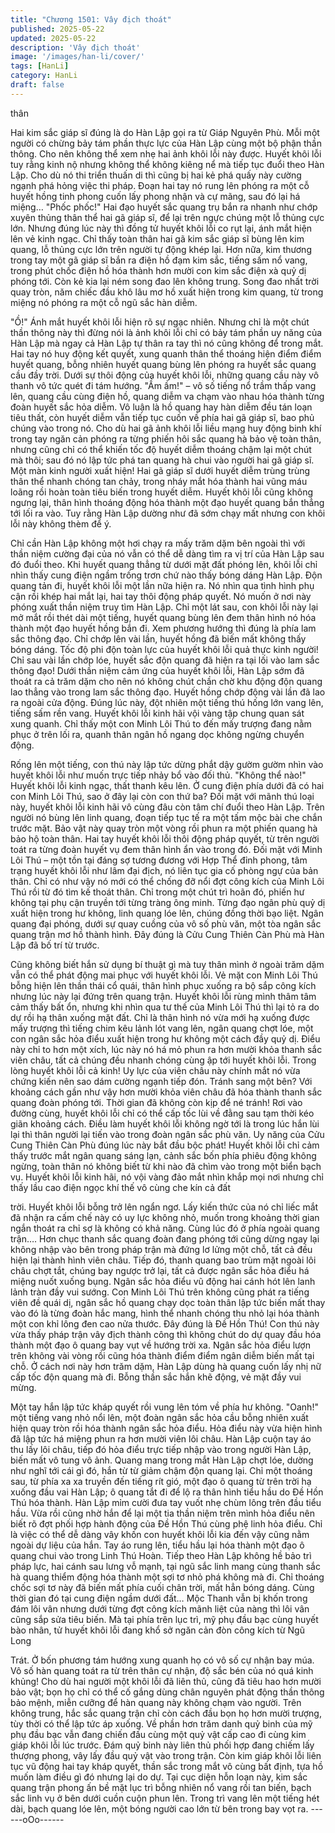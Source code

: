 ```yaml
---
title: "Chương 1501: Vây địch thoát"
published: 2025-05-22
updated: 2025-05-22
description: 'Vây địch thoát'
image: '/images/han-li/cover/'
tags: [HanLi]
category: HanLi
draft: false
---
```


thân

Hai kim sắc giáp sĩ đúng là do Hàn Lập gọi ra từ Giáp Nguyên
Phù. Mỗi một người có chừng bảy tám phần thực lực của Hàn
Lập cùng một bộ phận thần thông. Cho nên không thể xem nhẹ
hai ảnh khôi lỗi này được.
Huyết khôi lỗi tuy rằng kinh nộ nhưng không thể không kiêng nể
mà tiếp tục đuổi theo Hàn Lập. Cho dù nó thi triển thuấn di thì
cũng bị hai kẻ phá quấy này cường ngạnh phá hỏng việc thi pháp.
Đoạn hai tay nó rung lên phóng ra một cỗ huyết hồng tinh phong
cuốn lấy phong nhận và cự mãng, sau đó lại há miệng…
"Phốc phốc!" Hai đạo huyết sắc quang trụ bắn ra nhanh như chớp
xuyên thủng thân thể hai gã giáp sĩ, để lại trên ngực chúng một lỗ
thủng cực lớn.
Nhưng đúng lúc này thì đồng tử huyết khôi lỗi co rụt lại, ánh mắt
hiện lên vẻ kinh ngạc.
Chỉ thấy toàn thân hai gã kim sắc giáp sĩ bùng lên kim quang, lỗ
thủng cực lớn trên người tự động khép lại.
Hơn nữa, kim thương trong tay một gã giáp sĩ bắn ra điện hồ đạm
kim sắc, tiếng sấm nổ vang, trong phút chốc điện hồ hóa thành
hơn mười con kim sắc điện xà quỷ dị phóng tới.
Còn kẻ kia lại ném song đao lên không trung.
Song đao nhất trời quay tròn, năm chiếc đầu khô lâu mơ hồ xuất
hiện trong kim quang, từ trong miệng nó phóng ra một cỗ ngũ sắc
hàn diễm.

"Ồ!"
Ánh mắt huyết khôi lỗi hiện rõ sự ngạc nhiên. Nhưng chỉ là một
chút thần thông này thì đừng nói là ảnh khôi lỗi chỉ có bảy tám
phần uy năng của Hàn Lập mà ngay cả Hàn Lập tự thân ra tay thì
nó cũng không để trong mắt.
Hai tay nó huy động kết quyết, xung quanh thân thể thoáng hiện
điểm điểm huyết quang, bỗng nhiên huyết quang bùng lên phóng
ra huyết sắc quang cầu đầy trời.
Dưới sự thôi động của huyết khôi lỗi, những quang cầu này vô
thanh vô tức quét đi tám hướng.
"Ầm ầm!" – vô số tiếng nổ trầm thấp vang lên, quang cầu cùng
điện hồ, quang diễm va chạm vào nhau hóa thành từng đoàn
huyết sắc hỏa diễm.
Vô luận là hồ quang hay hàn diễm đều tán loạn tiêu thất, còn
huyết diễm vẫn tiếp tục cuốn về phía hai gã giáp sĩ, bao phủ
chúng vào trong nó.
Cho dù hai gã ảnh khôi lỗi liều mạng huy động binh khí trong tay
ngăn cản phóng ra từng phiến hôi sắc quang hà bảo vệ toàn thân,
nhưng cũng chỉ có thể khiến tốc độ huyết diễm thoáng chậm lại
một chút mà thôi; sau đó nó lập tức phá tan quang hà chui vào
người hai gã giáp sĩ.
Một màn kinh người xuất hiện!
Hai gã giáp sĩ dưới huyết diễm trùng trùng thân thể nhanh chóng
tan chảy, trong nháy mắt hóa thành hai vũng máu loãng rồi hoàn
toàn tiêu biến trong huyết diễm.
Huyết khôi lỗi cũng không ngưng lại, thân hình thoáng động hóa
thành một đạo huyết quang bắn thẳng tới lối ra vào.
Tuy rằng Hàn Lập dường như đã sớm chạy mất nhưng con khôi
lỗi này không thèm để ý.

Chỉ cần Hàn Lập không một hơi chạy ra mấy trăm dặm bên ngoài
thì với thần niệm cường đại của nó vẫn có thể dễ dàng tìm ra vị trí
của Hàn Lập sau đó đuổi theo.
Khi huyết quang thẳng từ dưới mặt đất phóng lên, khôi lỗi chỉ nhìn
thấy cung điện ngầm trống trơn chứ nào thấy bóng dáng Hàn
Lập.
Độn quang tản đi, huyết khôi lỗi một lần nữa hiện ra. Nó nhìn qua
tình hình phụ cận rồi khép hai mắt lại, hai tay thôi động pháp
quyết.
Nó muốn ở nơi này phóng xuất thần niệm truy tìm Hàn Lập.
Chỉ một lát sau, con khôi lỗi này lại mở mắt rồi thét dài một tiếng,
huyết quang bùng lên đem thân hình nó hóa thành một đạo huyết
hồng bắn đi.
Xem phương hướng thì đúng là phía lam sắc thông đạo. Chỉ chớp
lên vài lần, huyết hồng đã biến mất không thấy bóng dáng.
Tốc độ phi độn toàn lực của huyết khôi lỗi quả thực kinh người!
Chỉ sau vài lần chớp lóe, huyết sắc độn quang đã hiện ra tại lối
vào lam sắc thông đạo!
Dưới thần niệm cảm ứng của huyết khôi lỗi, Hàn Lập sớm đã
thoát ra cả trăm dặm cho nên nó không chút chần chờ khu động
độn quang lao thẳng vào trong lam sắc thông đạo.
Huyết hồng chớp động vài lần đã lao ra ngoài cửa động. Đúng lúc
này, đột nhiên một tiếng thú hống lớn vang lên, tiếng sấm rền
vang.
Huyết khôi lỗi kinh hãi vội vàng tập chung quan sát xung quanh.
Chỉ thấy một con Minh Lôi Thú to đến mấy trượng đang nằm phục
ở trên lối ra, quanh thân ngân hồ ngang dọc không ngừng chuyển
động.

Rống lên một tiếng, con thú này lập tức dừng phắt dậy gườm
gườm nhìn vào huyết khôi lỗi như muốn trực tiếp nhảy bổ vào đối
thủ.
"Không thể nào!"
Huyết khôi lỗi kinh ngạc, thất thanh kêu lên.
Ở cung điện phía dưới đã có hai con Minh Lôi Thú, sao ở đây lại
còn con thứ ba?
Đối mặt với mãnh thú loại này, huyết khôi lỗi kinh hãi vô cùng đâu
còn tâm chí đuổi theo Hàn Lập. Trên người nó bùng lên linh
quang, đoạn tiếp tục tế ra một tấm mộc bài che chắn trước mặt.
Bảo vật này quay tròn một vòng rồi phun ra một phiến quang hà
bảo hộ toàn thân.
Hai tay huyết khôi lỗi thôi động pháp quyết, từ trên người toát ra
từng đoàn huyết vụ đem thân hình ẩn vào trong đó.
Đối mặt với Minh Lôi Thú – một tồn tại đáng sợ tương đương với
Hợp Thể đỉnh phong, tâm trạng huyết khôi lỗi như lâm đại địch,
nó liên tục gia cố phòng ngự của bản thân.
Chỉ có như vậy nó mới có thể chống đỡ nổi đợt công kích của
Minh Lôi Thú rồi từ đó tìm kế thoát thân.
Chỉ trong một chút trì hoãn đó, phiến hư không tại phụ cận truyền
tới từng tràng ông minh.
Từng đạo ngân phù quỷ dị xuất hiện trong hư không, linh quang
lóe lên, chúng đồng thời bạo liệt.
Ngân quang đại phóng, dưới sự quay cuồng của vô số phù văn,
một tòa ngân sắc quang trận mơ hồ thành hình.
Đây đúng là Cửu Cung Thiên Càn Phù mà Hàn Lập đã bố trí từ
trước.

Cũng không biết hắn sử dụng bí thuật gì mà tuy thân mình ở
ngoài trăm dặm vẫn có thể phát động mai phục với huyết khôi lỗi.
Vẻ mặt con Minh Lôi Thú bỗng hiện lên thần thái cổ quái, thân
hình phục xuống ra bộ sắp công kích nhưng lúc này lại đứng trên
quang trận. Huyết khôi lỗi rùng mình thâm tâm cảm thấy bất ổn,
nhưng khi nhìn qua tư thế của Minh Lôi Thú thì lại tỏ ra do dự rồi
hạ thân xuống mặt đất.
Chỉ là thân hình nó vừa mới hạ xuống được mấy trượng thì tiếng
chim kêu lảnh lót vang lên, ngân quang chợt lóe, một con ngân
sắc hỏa điểu xuất hiện trong hư không một cách đầy quỷ dị.
Điểu này chỉ to hơn một xích, lúc này nó há mỏ phun ra hơn mười
khỏa thanh sắc viên châu, tất cả chúng đều nhanh chóng cùng ập
tới huyết khôi lỗi.
Trong lòng huyết khôi lỗi cả kinh!
Uy lực của viên châu này chính mắt nó vừa chứng kiến nên sao
dám cường ngạnh tiếp đón.
Tránh sang một bên? Với khoảng cách gần như vậy hơn mười
khỏa viên châu đã hóa thành thanh sắc quang đoàn phóng tới.
Thời gian đã không còn kịp để né tránh!
Rơi vào đường cùng, huyết khôi lỗi chỉ có thể cấp tốc lùi về đằng
sau tạm thời kéo giãn khoảng cách.
Điều làm huyết khôi lỗi không ngờ tới là trong lúc hắn lùi lại thì
thân người lại tiến vào trong đoàn ngân sắc phù văn. Uy năng của
Cửu Cung Thiên Càn Phù đúng lúc này bắt đầu bộc phát!
Huyết khôi lỗi chỉ cảm thấy trước mắt ngân quang sáng lạn, cảnh
sắc bốn phía phiêu động không ngừng, toàn thân nó không biết từ
khi nào đã chìm vào trong một biển bạch vụ.
Huyết khôi lỗi kinh hãi, nó vội vàng đảo mắt nhìn khắp mọi nơi
nhưng chỉ thấy lầu cao điện ngọc khí thế vô cùng che kín cả đất

trời.
Huyết khôi lỗi bỗng trở lên ngẩn ngơ.
Lấy kiến thức của nó chỉ liếc mắt đã nhận ra cấm chế này có uy
lực không nhỏ, muốn trong khoảng thời gian ngắn thoát ra chỉ sợ
là không có khả năng.
Cùng lúc đó ở phía ngoài quang trận….
Hơn chục thanh sắc quang đoàn đang phóng tới cũng dừng ngay
lại không nhập vào bên trong pháp trận mà đứng lơ lửng một chỗ,
tất cả đều hiện lại thành hình viên châu.
Tiếp đó, thanh quang bao trùm mặt ngoài lôi châu chợt tắt, chúng
bay ngược trở lại, tất cả được ngân sắc hỏa điểu há miệng nuốt
xuống bụng.
Ngân sắc hỏa điểu vũ động hai cánh hót lên lanh lảnh tràn đầy vui
sướng.
Con Minh Lôi Thú trên không cũng phát ra tiếng viên đề quái dị,
ngân sắc hồ quang chạy dọc toàn thân lập tức biến mất thay vào
đó là từng đoàn hắc mang, hình thể nhanh chóng thu nhỏ lại hóa
thành một con khỉ lông đen cao nửa thước.
Đây đúng là Đề Hồn Thú!
Con thú này vừa thấy pháp trận vây địch thành công thì không
chút do dự quay đầu hóa thành một đạo ô quang bay vụt về
hướng trời xa.
Ngân sắc hỏa điểu lượn trên không vài vòng rồi cũng hóa thành
điểm điểm ngân diễm biến mất tại chỗ.
Ở cách nơi này hơn trăm dặm, Hàn Lập dùng hà quang cuốn lấy
nhị nữ cấp tốc độn quang mà đi.
Bỗng thần sắc hắn khẽ động, vẻ mặt đầy vui mừng.

Một tay hắn lập tức kháp quyết rồi vung lên tóm về phía hư
không.
"Oanh!" một tiếng vang nhỏ nổi lên, một đoàn ngân sắc hỏa cầu
bỗng nhiên xuất hiện quay tròn rồi hóa thành ngân sắc hỏa điểu.
Hỏa điểu này vừa hiện hình đã lập tức há miệng phun ra hơn
mười viên lôi châu.
Hàn Lập cuộn tay áo thu lấy lôi châu, tiếp đó hỏa điểu trực tiếp
nhập vào trong người Hàn Lập, biến mất vô tung vô ảnh.
Quang mang trong mắt Hàn Lập chợt lóe, dường như nghĩ tới cái
gì đó, hắn từ từ giảm chậm độn quang lại.
Chỉ một thoáng sau, từ phía xa xa truyền đến tiếng rít gió, một
đạo ô quang từ trên trời hạ xuống đầu vai Hàn Lập; ô quang tắt đi
để lộ ra thân hình tiểu hầu do Đề Hồn Thú hóa thành.
Hàn Lập mỉm cười đưa tay vuốt nhẹ chùm lông trên đầu tiểu hầu.
Vừa rồi cũng nhờ hắn để lại một tia thần niệm trên mình hỏa điểu
nên biết rõ đợt phối hợp hành động của Đề Hồn Thú cùng phệ
linh hỏa điểu. Chỉ là việc có thể dễ dàng vây khốn con huyết khôi
lỗi kia đến vậy cũng nằm ngoài dự liệu của hắn.
Tay áo rung lên, tiểu hầu lại hóa thành một đạo ô quang chui vào
trong Linh Thú Hoàn.
Tiếp theo Hàn Lập không hề bảo trì pháp lực, hai cánh sau lưng
vỗ mạnh, tại ngũ sắc linh mang cùng thanh sắc hà quang thiểm
động hóa thành một sợi tơ nhỏ phá không mà đi. Chỉ thoáng chốc
sợi tơ này đã biến mất phía cuối chân trời, mất hẳn bóng dáng.
Cùng thời gian đó tại cung điện ngầm dưới đất… Mộc Thanh vẫn
bị khốn trong đám lôi vân nhưng dưới từng đợt công kích mãnh
liệt của nàng thì lôi vân cũng sắp sửa tiêu biến.
Mà tại phía trên lục trì, mỹ phụ đầu bạc cùng huyết bào nhân, tử
huyết khôi lỗi đang khổ sở ngăn cản đòn công kích từ Ngũ Long

Trát.
Ở bốn phương tám hướng xung quanh họ có vô số cự nhận bay
múa.
Vô số hàn quang toát ra từ trên thân cự nhận, độ sắc bén của nó
quá kinh khủng! Cho dù hai người một khôi lỗi đã liên thủ, cũng
đã tiêu hao hơn mười bảo vật; bọn họ chỉ có thể cố gắng dùng
chân nguyên phát động thần thông bảo mệnh, miễn cưỡng để
hàn quang này không chạm vào người.
Trên không trung, hắc sắc quang trận chỉ còn cách đầu bọn họ
hơn mười trượng, tùy thời có thể lập tức áp xuống.
Về phần hơn trăm danh quỷ binh của mỹ phụ đầu bạc vẫn đang
chiến đấu cùng một quỷ vật cấp cao đi cùng kim giáp khôi lỗi lúc
trước.
Đám quỷ binh này liên thủ phối hợp đang chiếm lấy thượng
phong, vây lấy đầu quỷ vật vào trong trận.
Còn kim giáp khôi lỗi liên tục vũ động hai tay kháp quyết, thần sắc
trong mắt vô cùng bất định, tựa hồ muốn làm điều gì đó nhưng lại
do dự.
Tại cục diện hỗn loạn này, kim sắc quang trận phong ấn bề mặt
lục trì bỗng nhiên nổ vang rồi tan biến, bạch sắc linh vụ ở bên
dưới cuồn cuộn phun lên.
Trong trì vang lên một tiếng hét dài, bạch quang lóe lên, một bóng
người cao lớn từ bên trong bay vọt ra.
------oOo------
